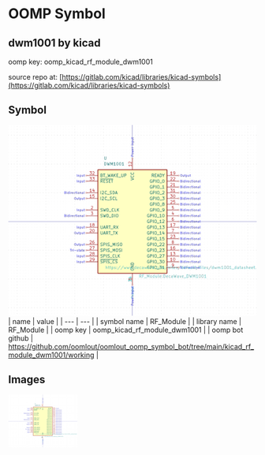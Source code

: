 # OOMP Symbol  
## dwm1001  by kicad  
  
oomp key: oomp_kicad_rf_module_dwm1001  
  
source repo at: [https://gitlab.com/kicad/libraries/kicad-symbols](https://gitlab.com/kicad/libraries/kicad-symbols)  
## Symbol  
  
[![working.png](working_600.png)](working.png)  
| name | value | 
| --- | --- | 
| symbol name | RF_Module | 
| library name | RF_Module | 
| oomp key | oomp_kicad_rf_module_dwm1001 | 
| oomp bot github | https://github.com/oomlout/oomlout_oomp_symbol_bot/tree/main/kicad_rf_module_dwm1001/working | 
## Images  
  
[![working.png](working_140.png)](working.png)  

